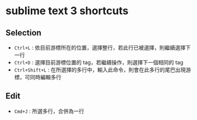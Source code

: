 # sublime text 3 shortcuts

## Selection

- `Ctrl+L` : 依目前游標所在的位置，選擇整行，若此行已被選擇，則繼續選擇下一行
- `Ctrl+D` : 選擇目前游標位置的 tag，若繼續操作，則選擇下一個相同的 tag
- `Ctrl+Shift+L` : 在所選擇的多行中，輸入此命令，則會在此多行的尾巴出現游標，可同時編輯多行

## Edit

- `Cmd+J` : 所選多行，合併為一行